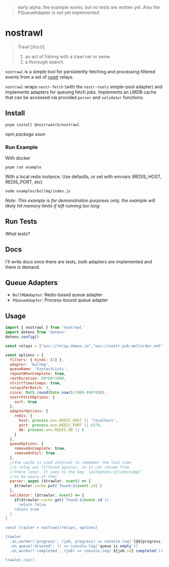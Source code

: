 > early alpha. the example works, but no tests are written yet. Also the PQueueAdapter is not yet implemented. 
# nostrawl 
> Trawl [/trɔːl/] 
> 1. an act of fishing with a trawl net or seine.
> 2. a thorough search.

`nostrawl` is a simple tool for persistently fetching and processing filtered events from a set of [nostr](https://github.com/nostr-protocol/) relays.

`nostrawl` wraps `nostr-fetch` (with the `nostr-tools` simple-pool adapter) and implements adapters for queuing fetch jobs. Implements an LMDB cache that can be accessed via provided `parser` and `validator` functions. 

## Install
```
pnpm install @nostrwatch/nostrawl
```
_npm package soon_

### Run Example

With docker
```
pnpm run example
```
With a local redis instance. Use defaults, or set with envvars (REDIS_HOST, REDIS_PORT, etc)
```
node examples/bullmq/index.js
```
_Note: This example is for demonstration purposes only, the example will likely hit memory limits if left running too long_

## Run Tests
_What tests?_

## Docs
I'll write docs once there are tests, both adapters are implemented and there is demand.

## Queue Adapters
- `BullMQAdapter`: Redis-based queue adapter
- `PQueueAdapter`: Process-bound queue adapter

## Usage 

```js
import { nostrawl } from 'nostrawl'
import dotenv from 'dotenv'
dotenv.config()

const relays = ["wss://relay.damus.io","wss://nostr-pub.wellorder.net","wss://nostr.mom","wss://nostr.slothy.win","wss://global.relay.red"]

const options = {
  filters: { kinds: [3] },
  adapter: 'bullmq',
  queueName: 'ContactLists',
  repeatWhenComplete: true,
  restDuration: 60*60*1000,
  strictTimestamps: true,
  relaysPerBatch: 3,
  since: Math.round(Date.now()/1000-(60*60)),
  nostrFetchOptions: {
    sort: true
  },
  adapterOptions: {
    redis: {
      host: process.env.REDIS_HOST || 'localhost',
      port: process.env.REDIS_PORT || 6379, 
      db: process.env.REDIS_DB || 0 
    }
  },
  queueOptions: {
    removeOnComplete: true, 
    removeOnFail: true
  },
  //the cache is used internal to remember the last time 
  //a relay was filtered against, so it can resume from
  //there later. It uses to the key `lastUpdate:${timestamp}`
  //so be weary of that. 
  parser: async ($trawler, event) => {
    $trawler.cache.put(`found:${event.id}`)
  },
  validator: ($trawler, event) => {
    if($trawler.cache.get(`found:${event.id`))
      return false 
    return true
  } 
}

const trawler = nostrawl(relays, options)

trawler
  .on_worker('progress', (job, progress) => console.log(`[@${progress.last_timestamp}] ${progress.found} events found and ${progress.rejected} events rejected from  ${progress.relay}`))
  .on_queue('drained', () => console.log(`queue is empty`))
  .on_worker('completed', (job) => console.log(`${job.id} completed`))

trawler.run()
```

